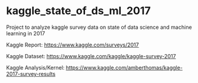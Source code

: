 # kaggle_state_of_ds_ml_2017
Project to analyze kaggle survey data on state of data science and machine learning in 2017

Kaggle Report:
https://www.kaggle.com/surveys/2017

Kaggle Dataset:
https://www.kaggle.com/kaggle/kaggle-survey-2017

Kaggle Analysis/Kernel:
https://www.kaggle.com/amberthomas/kaggle-2017-survey-results

